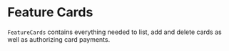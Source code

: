 #  Feature Cards

`FeatureCards` contains everything needed to list, add and delete cards as well as authorizing card payments.
